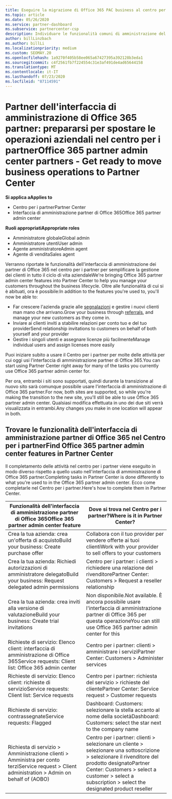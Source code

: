 ```yaml
---
title: Eseguire la migrazione di Office 365 PAC business al centro per i partner
ms.topic: article
ms.date: 05/26/2020
ms.service: partner-dashboard
ms.subservice: partnercenter-csp
description: Individuare le funzionalità comuni di amministrazione del partner di Office 365 (PAC), ad esempio creare richieste aziendali e di servizio, dopo la migrazione al centro per i partner.
author: billLinzbach
ms.author: billLi
ms.localizationpriority: medium
ms.custom: SEOMAY.20
ms.openlocfilehash: 1a9270f405b58ee065a67427395a392128b3eda1
ms.sourcegitcommit: c4f2561fb7f224554c31e3af491de4ad65644158
ms.translationtype: MT
ms.contentlocale: it-IT
ms.lasthandoff: 07/23/2020
ms.locfileid: "87114591"
---
```

# <a name="office-365-partner-admin-center-partners---get-ready-to-move-business-operations-to-partner-center"></a><span data-ttu-id="ea4c6-103">Partner dell'interfaccia di amministrazione di Office 365 partner: prepararsi per spostare le operazioni aziendali nel centro per i partner</span><span class="sxs-lookup"><span data-stu-id="ea4c6-103">Office 365 partner admin center partners - Get ready to move business operations to Partner Center</span></span>

<span data-ttu-id="ea4c6-104">**Si applica a**</span><span class="sxs-lookup"><span data-stu-id="ea4c6-104">**Applies to**</span></span> 

- <span data-ttu-id="ea4c6-105">Centro per i partner</span><span class="sxs-lookup"><span data-stu-id="ea4c6-105">Partner Center</span></span>
- <span data-ttu-id="ea4c6-106">Interfaccia di amministrazione partner di Office 365</span><span class="sxs-lookup"><span data-stu-id="ea4c6-106">Office 365 partner admin center</span></span>

<span data-ttu-id="ea4c6-107">**Ruoli appropriati**</span><span class="sxs-lookup"><span data-stu-id="ea4c6-107">**Appropriate roles**</span></span>

- <span data-ttu-id="ea4c6-108">Amministratore globale</span><span class="sxs-lookup"><span data-stu-id="ea4c6-108">Global admin</span></span>
- <span data-ttu-id="ea4c6-109">Amministratore utenti</span><span class="sxs-lookup"><span data-stu-id="ea4c6-109">User admin</span></span>
- <span data-ttu-id="ea4c6-110">Agente amministratore</span><span class="sxs-lookup"><span data-stu-id="ea4c6-110">Admin agent</span></span>
- <span data-ttu-id="ea4c6-111">Agente di vendita</span><span class="sxs-lookup"><span data-stu-id="ea4c6-111">Sales agent</span></span>

<span data-ttu-id="ea4c6-112">Verranno riportate le funzionalità dell'interfaccia di amministrazione dei partner di Office 365 nel centro per i partner per semplificare la gestione dei clienti in tutto il ciclo di vita aziendale</span><span class="sxs-lookup"><span data-stu-id="ea4c6-112">We're bringing Office 365 partner admin center features into Partner Center to help you manage your customers throughout the business lifecycle.</span></span> <span data-ttu-id="ea4c6-113">Oltre alle funzionalità di cui si è abituati, ora è possibile:</span><span class="sxs-lookup"><span data-stu-id="ea4c6-113">In addition to the features you're used to, you'll now be able to:</span></span>

- <span data-ttu-id="ea4c6-114">Far crescere l'azienda grazie alle [segnalazioni](referrals.md) e gestire i nuovi clienti man mano che arrivano.</span><span class="sxs-lookup"><span data-stu-id="ea4c6-114">Grow your business through [referrals](referrals.md), and manage your new customers as they come in.</span></span>
- <span data-ttu-id="ea4c6-115">Inviare ai clienti inviti a stabilire relazioni per conto tuo e del tuo provider</span><span class="sxs-lookup"><span data-stu-id="ea4c6-115">Send relationship invitations to customers on behalf of both yourself and your provider</span></span>
- <span data-ttu-id="ea4c6-116">Gestire i singoli utenti e assegnare licenze più facilmente</span><span class="sxs-lookup"><span data-stu-id="ea4c6-116">Manage individual users and assign licenses more easily</span></span>

<span data-ttu-id="ea4c6-117">Puoi iniziare subito a usare il Centro per i partner per molte delle attività per cui oggi usi l'interfaccia di amministrazione partner di Office 365.</span><span class="sxs-lookup"><span data-stu-id="ea4c6-117">You can start using Partner Center right away for many of the tasks you currently use Office 365 partner admin center for.</span></span> 

<span data-ttu-id="ea4c6-118">Per ora, entrambi i siti sono supportati, quindi durante la transizione al nuovo sito sarà comunque possibile usare l'interfaccia di amministrazione di Office 365 partner.</span><span class="sxs-lookup"><span data-stu-id="ea4c6-118">For now, both sites are supported, so while you're making the transition to the new site, you'll still be able to use Office 365 partner admin center.</span></span> <span data-ttu-id="ea4c6-119">Qualsiasi modifica effettuata in uno dei due siti verrà visualizzata in entrambi.</span><span class="sxs-lookup"><span data-stu-id="ea4c6-119">Any changes you make in one location will appear in both.</span></span>

## <a name="find-office-365-partner-admin-center-features-in-partner-center"></a><span data-ttu-id="ea4c6-120">Trovare le funzionalità dell'interfaccia di amministrazione partner di Office 365 nel Centro per i partner</span><span class="sxs-lookup"><span data-stu-id="ea4c6-120">Find Office 365 partner admin center features in Partner Center</span></span>

<span data-ttu-id="ea4c6-121">Il completamento delle attività nel centro per i partner viene eseguito in modo diverso rispetto a quello usato nell'interfaccia di amministrazione di Office 365 partner.</span><span class="sxs-lookup"><span data-stu-id="ea4c6-121">Completing tasks in Partner Center is done differently to what you're used to in the Office 365 partner admin center.</span></span> <span data-ttu-id="ea4c6-122">Ecco come completarle nel Centro per i partner.</span><span class="sxs-lookup"><span data-stu-id="ea4c6-122">Here's how to complete them in Partner Center.</span></span>

| <span data-ttu-id="ea4c6-123">Funzionalità dell'interfaccia di amministrazione partner di Office 365</span><span class="sxs-lookup"><span data-stu-id="ea4c6-123">Office 365 partner admin center feature</span></span>                       | <span data-ttu-id="ea4c6-124">Dove si trova nel Centro per i partner?</span><span class="sxs-lookup"><span data-stu-id="ea4c6-124">Where is it in Partner Center?</span></span> | 
|   -----------------------------------------------  | -------------- |
| <span data-ttu-id="ea4c6-125">Crea la tua azienda: crea un'offerta di acquisto</span><span class="sxs-lookup"><span data-stu-id="ea4c6-125">Build your business: Create purchase offer</span></span> | <span data-ttu-id="ea4c6-126">Collabora con il tuo provider per vendere offerte ai tuoi clienti</span><span class="sxs-lookup"><span data-stu-id="ea4c6-126">Work with your provider to sell offers to your customers</span></span> |
| <span data-ttu-id="ea4c6-127">Crea la tua azienda: Richiedi autorizzazioni di amministratore delegato</span><span class="sxs-lookup"><span data-stu-id="ea4c6-127">Build your business: Request delegated admin permissions</span></span> | <span data-ttu-id="ea4c6-128">Centro per i partner: i clienti > richiedere una relazione del rivenditore</span><span class="sxs-lookup"><span data-stu-id="ea4c6-128">Partner Center: Customers > Request a reseller relationship</span></span> |
| <span data-ttu-id="ea4c6-129">Crea la tua azienda: crea inviti alla versione di valutazione</span><span class="sxs-lookup"><span data-stu-id="ea4c6-129">Build your business: Create trial invitations</span></span> | <span data-ttu-id="ea4c6-130">Non disponibile.</span><span class="sxs-lookup"><span data-stu-id="ea4c6-130">Not available.</span></span> <span data-ttu-id="ea4c6-131">È ancora possibile usare l'interfaccia di amministrazione partner di Office 365 per questa operazione</span><span class="sxs-lookup"><span data-stu-id="ea4c6-131">You can still use Office 365 partner admin center for this</span></span> |
| <span data-ttu-id="ea4c6-132">Richieste di servizio: Elenco client: interfaccia di amministrazione di Office 365</span><span class="sxs-lookup"><span data-stu-id="ea4c6-132">Service requests: Client list: Office 365 admin center</span></span> | <span data-ttu-id="ea4c6-133">Centro per i partner: clienti > amministrare i servizi</span><span class="sxs-lookup"><span data-stu-id="ea4c6-133">Partner Center: Customers > Administer services</span></span> |
| <span data-ttu-id="ea4c6-134">Richieste di servizio: Elenco client: richieste di servizio</span><span class="sxs-lookup"><span data-stu-id="ea4c6-134">Service requests: Client list: Service requests</span></span> | <span data-ttu-id="ea4c6-135">Centro per i partner: richiesta del servizio > richieste del cliente</span><span class="sxs-lookup"><span data-stu-id="ea4c6-135">Partner Center: Service request > Customer requests</span></span> |
| <span data-ttu-id="ea4c6-136">Richieste di servizio: contrassegnate</span><span class="sxs-lookup"><span data-stu-id="ea4c6-136">Service requests: Flagged</span></span> | <span data-ttu-id="ea4c6-137">Dashboard: Customers: selezionare la stella accanto al nome della società</span><span class="sxs-lookup"><span data-stu-id="ea4c6-137">Dashboard: Customers: select the star next to the company name</span></span> |
| <span data-ttu-id="ea4c6-138">Richiesta di servizio > Amministrazione clienti > Amministra per conto terzi</span><span class="sxs-lookup"><span data-stu-id="ea4c6-138">Service request > Client administration > Admin on behalf of (AOBO)</span></span> | <span data-ttu-id="ea4c6-139">Centro per i partner: clienti > selezionare un cliente > selezionare una sottoscrizione > selezionare il rivenditore del prodotto designato</span><span class="sxs-lookup"><span data-stu-id="ea4c6-139">Partner Center: Customers > select a customer > select a subscription > select the designated product reseller</span></span> |

